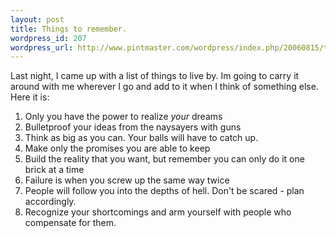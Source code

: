 ```yaml
--- 
layout: post
title: Things to remember.
wordpress_id: 207
wordpress_url: http://www.pintmaster.com/wordpress/index.php/20060815/things-to-remember/
---
```

Last night, I came up with a list of things to live by. Im going to carry it around with me wherever I go and add to it when I think of something else. Here it is:
<ol>
	<li>Only you have the power to realize <em>your </em>dreams</li>
	<li>Bulletproof your ideas from the naysayers with guns</li>
	<li>Think as big as you can. Your balls will have to catch up.</li>
	<li>Make only the promises you are able to keep</li>
	<li>Build the reality that you want, but remember you can only do it one brick at a time</li>
	<li>Failure is when you screw up the same way twice</li>
	<li>People will follow you into the depths of hell. Don't be scared - plan accordingly.</li>
	<li>Recognize your shortcomings and arm yourself with people who compensate for them.</li>
</ol>
